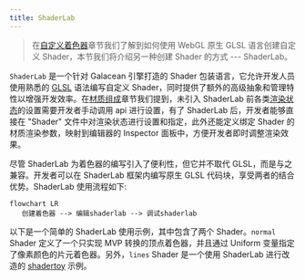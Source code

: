 ```yaml
---
title: ShaderLab
---
```


> 在[自定义着色器](./custom)章节我们了解到如何使用 WebGL 原生 GLSL 语言创建自定义 Shader，本节我们将介绍另一种创建 Shader 的方式 --- ShaderLab。

`ShaderLab` 是一个针对 Galacean 引擎打造的 Shader 包装语言，它允许开发人员使用熟悉的 [GLSL](https://www.khronos.org/files/opengles_shading_language.pdf) 语法编写自定义 Shader，同时提供了额外的高级抽象和管理特性以增强开发效率。在[材质组成](/docs/graphics/material/composition/)章节我们提到，未引入 ShaderLab 前各类[渲染状态](/docs/graphics/material/composition/#渲染状态)的设置需要开发者手动调用 api 进行设置，有了 ShaderLab 后，开发者能够直接在 "Shader" 文件中对渲染状态进行设置和指定，此外还能定义绑定 Shader 的材质渲染参数，映射到编辑器的 Inspector 面板中，方便开发者即时调整渲染效果。

尽管 ShaderLab 为着色器的编写引入了便利性，但它并不取代 GLSL，而是与之兼容。开发者可以在 ShaderLab 框架内编写原生 GLSL 代码块，享受两者的结合优势。ShaderLab 使用流程如下:

```mermaid
flowchart LR
   创建着色器 --> 编辑shaderlab --> 调试shaderlab
```

以下是一个简单的 ShaderLab 使用示例，其中包含了两个 Shader。`normal` Shader 定义了一个只实现 MVP 转换的顶点着色器，并且通过 Uniform 变量指定了像素颜色的片元着色器。另外，`lines` Shader 是一个使用 ShaderLab 进行改造的 [shadertoy](https://www.shadertoy.com/view/DtXfDr) 示例。

<playground src="shader-lab-simple.ts"></playground>
